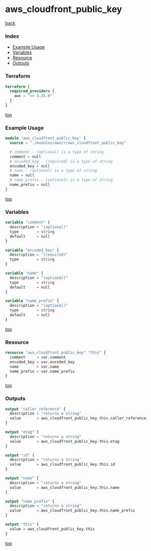 # aws_cloudfront_public_key

[back](../aws.md)

### Index

- [Example Usage](#example-usage)
- [Variables](#variables)
- [Resource](#resource)
- [Outputs](#outputs)

### Terraform

```terraform
terraform {
  required_providers {
    aws = ">= 3.35.0"
  }
}
```

[top](#index)

### Example Usage

```terraform
module "aws_cloudfront_public_key" {
  source = "./modules/aws/r/aws_cloudfront_public_key"

  # comment - (optional) is a type of string
  comment = null
  # encoded_key - (required) is a type of string
  encoded_key = null
  # name - (optional) is a type of string
  name = null
  # name_prefix - (optional) is a type of string
  name_prefix = null
}
```

[top](#index)

### Variables

```terraform
variable "comment" {
  description = "(optional)"
  type        = string
  default     = null
}

variable "encoded_key" {
  description = "(required)"
  type        = string
}

variable "name" {
  description = "(optional)"
  type        = string
  default     = null
}

variable "name_prefix" {
  description = "(optional)"
  type        = string
  default     = null
}
```

[top](#index)

### Resource

```terraform
resource "aws_cloudfront_public_key" "this" {
  comment     = var.comment
  encoded_key = var.encoded_key
  name        = var.name
  name_prefix = var.name_prefix
}
```

[top](#index)

### Outputs

```terraform
output "caller_reference" {
  description = "returns a string"
  value       = aws_cloudfront_public_key.this.caller_reference
}

output "etag" {
  description = "returns a string"
  value       = aws_cloudfront_public_key.this.etag
}

output "id" {
  description = "returns a string"
  value       = aws_cloudfront_public_key.this.id
}

output "name" {
  description = "returns a string"
  value       = aws_cloudfront_public_key.this.name
}

output "name_prefix" {
  description = "returns a string"
  value       = aws_cloudfront_public_key.this.name_prefix
}

output "this" {
  value = aws_cloudfront_public_key.this
}
```

[top](#index)
